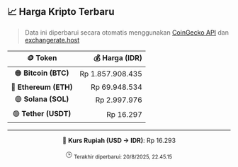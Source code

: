 

<!-- HARGA_KRIPTO -->
## 📈 Harga Kripto Terbaru

> Data ini diperbarui secara otomatis menggunakan [CoinGecko API](https://www.coingecko.com/) dan [exchangerate.host](https://exchangerate.host/)

<div align="center">

| 🪙 Token | 💰 Harga (IDR) |
|:------:|---------------:|
| 🟠 **Bitcoin (BTC)**   | Rp 1.857.908.435 |
| 🔵 **Ethereum (ETH)**  | Rp 69.948.534 |
| 🟣 **Solana (SOL)**    | Rp 2.997.976 |
| 🟢 **Tether (USDT)**   | Rp 16.297 |

---

💱 **Kurs Rupiah (USD → IDR)**: Rp 16.293

🕒 <sub>Terakhir diperbarui: 20/8/2025, 22.45.15</sub>

</div>
<!-- /HARGA_KRIPTO -->